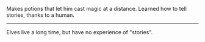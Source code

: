 Makes potions that let him cast magic at a distance.
Learned how to tell stories, thanks to a human.

* * *

Elves live a long time, but have no experience of "stories".